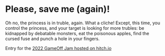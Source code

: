 # Please, save me (again)!

Oh no, the princess is in truble, again. 
What a cliche! Except, this time, you control the princess, and your target is looking for more trubles: be kidnapped by debatable monsters, eat the poisonous apples, find the cursed fuse and punch a hole in your fingers.

Entry for the [2022 GameOff Jam hosted on hitch.io](https://itch.io/jam/game-off-2022) 
